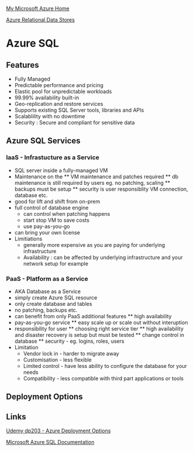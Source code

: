 [My Microsoft Azure Home](microsoft_learn_home.md)

[Azure Relational Data Stores](azure_relational_data_stores.md)


# Azure SQL

## Features

* Fully Managed
* Predictable performance and pricing
* Elastic pool for unpredictable workloads
* 99.99% availability built-in
* Geo-replication and restore services
* Supports existing SQL Server tools, libraries and APIs
* Scalablility with no downtime
* Security : Secure and compliant for sensitive data


## Azure SQL Services

### IaaS - Infrastucture as a Service

* SQL server inside a fully-managed VM
* Maintenance on the 
    ** VM maintenance and patches required
    ** db maintenance is still required by users eg. no patching, scaling
    ** backups must be setup
    ** security is user responsiblity VM connection, database etc.
* good for lift and shift from on-prem
* full control of database engine
    * can control when patching happens
    * start stop VM to save costs
    * use pay-as-you-go
* can bring your own license
* Limitiations
    * generally more expensive as you are paying for underlying infrastructure
    * Availability : can be affected by underlying infrastructure and your network setup for example


### PaaS - Platform as a Service

* AKA Database as a Service
* simply create Azure SQL resource
* only create database and tables
* no patching, backups etc.
* can benefit from only PaaS additional features
    ** high availability
* pay-as-you-go service
    ** easy scale up or scale out without interuption
* responsibility for user
    ** choosing right service tier
    ** high availability and disaster recovery is setup but must be tested
    ** change control in database
    ** security - eg. logins, roles, users
* Limitation
    * Vendor lock in - harder to migrate away
    * Customisation - less flexible
    * Limited control - have less ability to configure the database for your needs
    * Compatibility - less compatible with third part applications or tools


## Deployment Options




## Links

[Udemy dp203 - Azure Deployment Options](https://www.udemy.com/course/dp200exam/learn/lecture/21638670#overview)


[Microsoft Azure SQL Documentation](https://learn.microsoft.com/en-us/azure/azure-sql/?view=azuresql)
